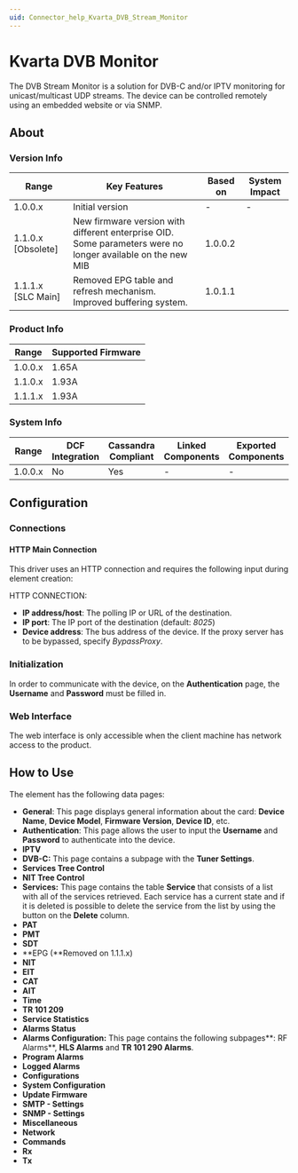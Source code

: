 ```yaml
---
uid: Connector_help_Kvarta_DVB_Stream_Monitor
---
```


# Kvarta DVB Monitor

The DVB Stream Monitor is a solution for DVB-C and/or IPTV monitoring for unicast/multicast UDP streams. The device can be controlled remotely using an embedded website or via SNMP.

## About

### Version Info

| **Range**            | **Key Features**                                                                                            | **Based on** | **System Impact** |
|----------------------|-------------------------------------------------------------------------------------------------------------|--------------|-------------------|
| 1.0.0.x              | Initial version                                                                                             | \-           | \-                |
| 1.1.0.x \[Obsolete\] | New firmware version with different enterprise OID. Some parameters were no longer available on the new MIB | 1.0.0.2      |                   |
| 1.1.1.x \[SLC Main\] | Removed EPG table and refresh mechanism. Improved buffering system.                                         | 1.0.1.1      |                   |

### Product Info

| **Range** | **Supported Firmware** |
|-----------|------------------------|
| 1.0.0.x   | 1.65A                  |
| 1.1.0.x   | 1.93A                  |
| 1.1.1.x   | 1.93A                  |

### System Info

| **Range** | **DCF Integration** | **Cassandra Compliant** | **Linked Components** | **Exported Components** |
|-----------|---------------------|-------------------------|-----------------------|-------------------------|
| 1.0.0.x   | No                  | Yes                     | \-                    | \-                      |

## Configuration

### Connections

#### HTTP Main Connection

This driver uses an HTTP connection and requires the following input during element creation:

HTTP CONNECTION:

- **IP address/host**: The polling IP or URL of the destination.
- **IP port**: The IP port of the destination (default: *8025*)
- **Device address**: The bus address of the device. If the proxy server has to be bypassed, specify *BypassProxy*.

### Initialization

In order to communicate with the device, on the **Authentication** page, the **Username** and **Password** must be filled in.

### Web Interface

The web interface is only accessible when the client machine has network access to the product.

## How to Use

The element has the following data pages:

- **General**: This page displays general information about the card: **Device Name**, **Device Model**, **Firmware Version**, **Device ID**, etc.
- **Authentication**: This page allows the user to input the **Username** and **Password** to authenticate into the device.
- **IPTV**
- **DVB-C:** This page contains a subpage with the **Tuner Settings**.
- **Services Tree Control**
- **NIT Tree Control**
- **Services:** This page contains the table **Service** that consists of a list with all of the services retrieved. Each service has a current state and if it is deleted is possible to delete the service from the list by using the button on the **Delete** column.
- **PAT**
- **PMT**
- **SDT**
- **EPG (**Removed on 1.1.1.x)
- **NIT**
- **EIT**
- **CAT**
- **AIT**
- **Time**
- **TR 101 209**
- **Service Statistics**
- **Alarms Status**
- **Alarms Configuration:** This page contains the following subpages**: RF Alarms**, **HLS Alarms** and **TR 101 290 Alarms**.
- **Program Alarms**
- **Logged Alarms**
- **Configurations**
- **System Configuration**
- **Update Firmware**
- **SMTP - Settings**
- **SNMP - Settings**
- **Miscellaneous**
- **Network**
- **Commands**
- **Rx**
- **Tx**


